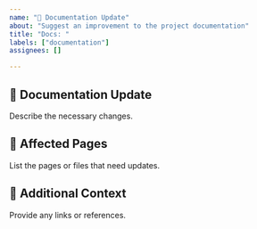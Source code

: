 ```yaml
---
name: "📖 Documentation Update"
about: "Suggest an improvement to the project documentation"
title: "Docs: "
labels: ["documentation"]
assignees: []

---
```


## 📖 Documentation Update
Describe the necessary changes.

## 📌 Affected Pages
List the pages or files that need updates.

## 📌 Additional Context
Provide any links or references.
